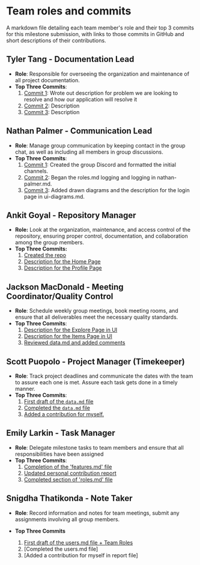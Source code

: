 # Team roles and commits

A markdown file detailing each team member's role and their top 3 commits for this milestone submission, with links to those commits in GitHub and short descriptions of their contributions.

## Tyler Tang - Documentation Lead

- **Role**: Responsible for overseeing the organization and maintenance of all project documentation.
- **Top Three Commits**:
  1. [Commit 1](https://github.com/ankitgoyal0106/326-Group-Project/commit/9fff27b5f7748f2a416ae83732fb28f77c4a8564): Wrote out description for problem we are looking to resolve and how our application will resolve it
  2. [Commit 2](link): Description
  3. [Commit 3](link): Description

## Nathan Palmer - Communication Lead

- **Role**: Manage group communication by keeping contact in the group chat, as well as including all members in group discussions.
- **Top Three Commits**:
   1. [Commit 1](Link): Created the group Discord and formatted the initial channels.
   2. [Commit 2](https://github.com/ankitgoyal0106/Swap-Shop/commit/4f33dbd85974dea0ab2ceb710e1f3a86cf6e11fd): Began the roles.md logging and logging in nathan-palmer.md.
   3. [Commit 3](https://github.com/ankitgoyal0106/326-Group-Project/commit/ff52e96e34b388455afe70c56f6b6855e79accf7): Added drawn diagrams and the description for the login page in ui-diagrams.md.

## Ankit Goyal - Repository Manager

- **Role:** Look at the organization, maintenance, and access control of the repository, ensuring proper control, documentation, and collaboration among the group members.
- **Top Three Commits:**
   1. [Created the repo](https://github.com/ankitgoyal0106/326-Group-Project/commit/aeb5fd20fa964e6aa7d805033bfda3d3d0e05a14)
   2. [Description for the Home Page](https://github.com/ankitgoyal0106/326-Group-Project/commit/d67bd2c39da4c95d820834b6f6d9dea23ed9b3ae)
   3. [Description for the Profile Page](https://github.com/ankitgoyal0106/326-Group-Project/commit/bdb20dd3d299b292c07c5eba8a7849e243311535)

## Jackson MacDonald - Meeting Coordinator/Quality Control

- **Role**: Schedule weekly group meetings, book meeting rooms, and ensure that all deliverables meet the necessary quality standards.
- **Top Three Commits**:
   1. [Description for the Explore Page in UI](https://github.com/ankitgoyal0106/326-Group-Project/commit/819ac099a632852eb95f1b2c472553a15c7acee8)
   2. [Description for the Items Page in UI](https://github.com/ankitgoyal0106/326-Group-Project/commit/27e8d1b42283626c8f955a1dcb67b41f8ddc2072)
   3. [Reviewed data.md and added comments](https://github.com/ankitgoyal0106/326-Group-Project/commit/3e203fa36cd2285dd02c9cc6bd71911698874c32)

## Scott Puopolo - Project Manager (Timekeeper)

- **Role**: Track project deadlines and communicate the dates with the team to assure each one is met. Assure each task gets done in a timely manner.
- **Top Three Commits**:
   1. [First draft of the `data.md` file](https://github.com/ankitgoyal0106/326-Group-Project/commit/65a4ec9c19b64f6505597d11f829252e04b70474)
   2. [Completed the `data.md` file](https://github.com/ankitgoyal0106/326-Group-Project/commit/3e203fa36cd2285dd02c9cc6bd71911698874c32)
   3. [Added a contribution for myself.](https://github.com/ankitgoyal0106/326-Group-Project/commit/ab1e3e111cc9d63a2653d786a2d12b5d3c6c8a5c)

## Emily Larkin - Task Manager

- **Role**: Delegate milestone tasks to team members and ensure that all responsibilities have been assigned
- **Top Three Commits**:
   1. [Completion of the 'features.md' file](https://github.com/ankitgoyal0106/Swap-Shop/commit/ce047b6cce4d98d0f3c854db2ae32e1bab28c55a)
   2. [Updated personal contribution report](https://github.com/ankitgoyal0106/Swap-Shop/commit/28a178e7c1c913a21cb8f931381c3adb26ebe2d6)
   3. [Completed section of 'roles.md' file](https://github.com/ankitgoyal0106/Swap-Shop/commit/5911a958ab61a76f9d327c75ad2c092d94604ec0)

## Snigdha Thatikonda - Note Taker

- **Role**: Record information and notes for team meetings, submit any assignments involving all group members.

- **Top Three Commits**
   1. [First draft of the users.md file + Team Roles](https://github.com/ankitgoyal0106/Swap-Shop/commit/5813d410a8341f2daf6ca199776fae717fa2f802)
   2. [Completed the users.md file]
   3. [Added a contribution for myself in report file]
